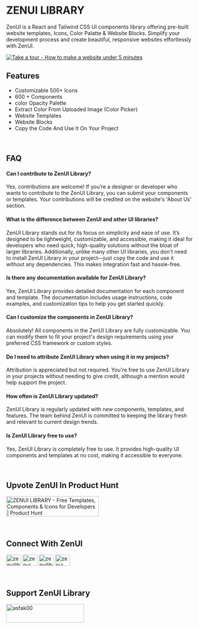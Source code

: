 
# ZENUI LIBRARY
ZenUI is a React and Tailwind CSS UI components library offering pre-built website templates, Icons, Color Palatte & Website Blocks. Simplify your development process and create beautiful, responsive websites effortlessly with ZenUI.

[![Take a tour - How to make a website under 5 minutes](https://i.ibb.co.com/tcn1mzf/youtube-thumbnail.png)](https://www.youtube.com/watch?v=wPopdyqpxHQ&autoplay=1)
## Features

- Customizable 500+ Icons
- 600 + Components
- color Opacity Palette
- Extract Color From Uploaded Image (Color Picker)
- Website Templates
- Website Blocks
- Copy the Code And Use It On Your Project

<br/>

## FAQ

#### Can I contribute to ZenUI Library?

Yes, contributions are welcome! If you’re a designer or developer who wants to contribute to the ZenUI Library, you can submit your components or templates. Your contributions will be credited on the website's 'About Us' section.

#### What is the difference between ZenUI and other UI libraries?

ZenUI Library stands out for its focus on simplicity and ease of use. It’s designed to be lightweight, customizable, and accessible, making it ideal for developers who need quick, high-quality solutions without the bloat of larger libraries. Additionally, unlike many other UI libraries, you don't need to install ZenUI Library in your project—just copy the code and use it without any dependencies. This makes integration fast and hassle-free.

#### Is there any documentation available for ZenUI Library?

Yes, ZenUI Library provides detailed documentation for each component and template. The documentation includes usage instructions, code examples, and customization tips to help you get started quickly.

#### Can I customize the components in ZenUI Library?

Absolutely! All components in the ZenUI Library are fully customizable. You can modify them to fit your project's design requirements using your preferred CSS framework or custom styles.

#### Do I need to attribute ZenUI Library when using it in my projects?

Attribution is appreciated but not required. You're free to use ZenUI Library in your projects without needing to give credit, although a mention would help support the project.

#### How often is ZenUI Library updated?

ZenUI Library is regularly updated with new components, templates, and features. The team behind ZenUI is committed to keeping the library fresh and relevant to current design trends.

#### Is ZenUI Library free to use?

Yes, ZenUI Library is completely free to use. It provides high-quality UI components and templates at no cost, making it accessible to everyone.

<br/>

## Upvote ZenUI In Product Hunt
<a href="https://www.producthunt.com/posts/zenui-library-2?embed=true&utm_source=badge-featured&utm_medium=badge&utm_souce=badge-zenui&#0045;library&#0045;2" target="_blank"><img src="https://api.producthunt.com/widgets/embed-image/v1/featured.svg?post_id=490875&theme=light" alt="ZENUI&#0032;LIBRARY - Free&#0032;Templates&#0044;&#0032;Components&#0032;&#0038;&#0032;Icons&#0032;for&#0032;Developers | Product Hunt" style="width: 250px; height: 54px;" width="250" height="54" /></a>

<br/>

## Connect With ZenUI

<p align="left">
<a href="https://x.com/zenuilibrary" target="blank"><img align="center" src="https://raw.githubusercontent.com/rahuldkjain/github-profile-readme-generator/master/src/images/icons/Social/twitter.svg" alt="zenuilibrary" height="30" width="40" /></a>
<a href="https://www.linkedin.com/company/zenui/" target="blank"><img align="center" src="https://raw.githubusercontent.com/rahuldkjain/github-profile-readme-generator/master/src/images/icons/Social/linked-in-alt.svg" alt="zenui" height="30" width="40" /></a>
<a href="https://web.facebook.com/zenuilibrary" target="blank"><img align="center" src="https://raw.githubusercontent.com/rahuldkjain/github-profile-readme-generator/master/src/images/icons/Social/facebook.svg" alt="zenuilibrary" height="30" width="40" /></a>
<a href="https://discord.gg/qbwytm4WUG" target="blank"><img align="center" src="https://assets.mofoprod.net/network/images/discord.width-250.jpg" alt="zenui" height="30" width="40" /></a>
</p>

<br/>

## Support ZenUI Library

<p><a href="https://www.buymeacoffee.com/zenuilibrary"> <img align="left" src="https://cdn.buymeacoffee.com/buttons/v2/default-yellow.png" height="50" width="210" alt="asfak00" /></a></p>
